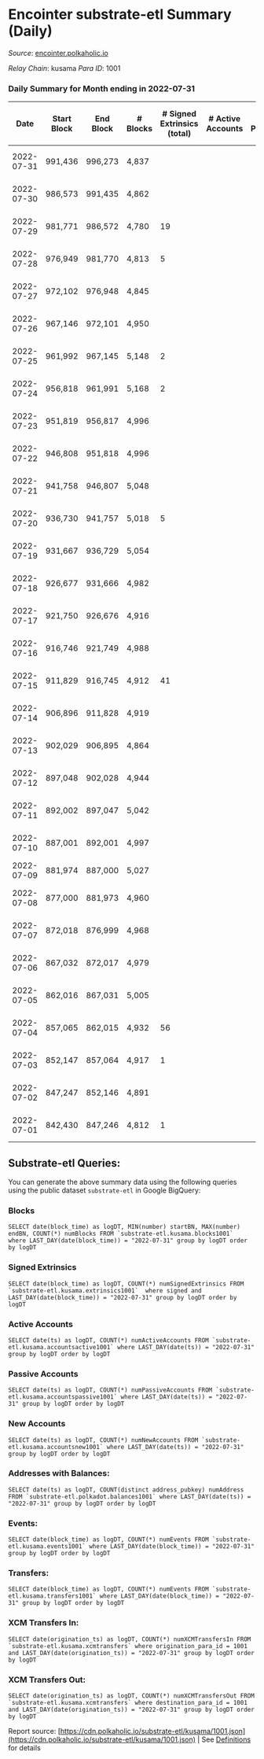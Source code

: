 # Encointer substrate-etl Summary (Daily)

_Source_: [encointer.polkaholic.io](https://encointer.polkaholic.io)

*Relay Chain*: kusama
*Para ID*: 1001



### Daily Summary for Month ending in 2022-07-31


| Date | Start Block | End Block | # Blocks | # Signed Extrinsics (total) | # Active Accounts | # Passive | # New | # Addresses with Balances | # Events | # Transfers | # XCM Transfers In | # XCM Transfers Out | Issues | 
| ---- | ----------- | --------- | -------- | --------------------------- | ----------------- | --------- | ----- | ------------------------- | -------- | ----------- | ------------------ | ------------------- | ------ |
| 2022-07-31 | 991,436 | 996,273 | 4,837 |  |  |  |  | 511 | 9,678 |   |   |   | 1 missing (0.02%) |
| 2022-07-30 | 986,573 | 991,435 | 4,862 |  |  |  |  | 510 | 9,724 |   |   |   | 1 missing (0.02%) |
| 2022-07-29 | 981,771 | 986,572 | 4,780 | 19 |  |  |  | 510 | 9,674 | 10 ($0.65) |   |   | 22 missing (0.46%) |
| 2022-07-28 | 976,949 | 981,770 | 4,813 | 5 |  |  |  | 495 | 9,653 |   |   |   | 9 missing (0.19%) |
| 2022-07-27 | 972,102 | 976,948 | 4,845 |  |  |  |  | 495 | 9,690 |   |   |   | 2 missing (0.04%) |
| 2022-07-26 | 967,146 | 972,101 | 4,950 |  |  |  |  | 495 | 9,900 |   |   |   | 6 missing (0.12%) |
| 2022-07-25 | 961,992 | 967,145 | 5,148 | 2 |  |  |  | 494 | 10,304 |   |   |   | 6 missing (0.12%) |
| 2022-07-24 | 956,818 | 961,991 | 5,168 | 2 |  |  |  | 493 | 10,348 |   |   |   | 6 missing (0.12%) |
| 2022-07-23 | 951,819 | 956,817 | 4,996 |  |  |  |  | 493 | 9,992 |   |   |   | 3 missing (0.06%) |
| 2022-07-22 | 946,808 | 951,818 | 4,996 |  |  |  |  | 492 | 9,996 |   |   |   | 15 missing (0.30%) |
| 2022-07-21 | 941,758 | 946,807 | 5,048 |  |  |  |  | 492 | 10,097 |   |   |   | 2 missing (0.04%) |
| 2022-07-20 | 936,730 | 941,757 | 5,018 | 5 |  |  |  | 491 | 10,071 |   |   |   | 10 missing (0.20%) |
| 2022-07-19 | 931,667 | 936,729 | 5,054 |  |  |  |  | 490 | 10,108 |   |   |   | 9 missing (0.18%) |
| 2022-07-18 | 926,677 | 931,666 | 4,982 |  |  |  |  | 490 | 9,964 |   |   |   | 8 missing (0.16%) |
| 2022-07-17 | 921,750 | 926,676 | 4,916 |  |  |  |  | 490 | 9,832 |   |   |   | 11 missing (0.22%) |
| 2022-07-16 | 916,746 | 921,749 | 4,988 |  |  |  |  | 487 | 9,976 |   |   |   | 16 missing (0.32%) |
| 2022-07-15 | 911,829 | 916,745 | 4,912 | 41 |  |  |  | 486 | 9,988 |   |   |   | 5 missing (0.10%) |
| 2022-07-14 | 906,896 | 911,828 | 4,919 |  |  |  |  | 486 | 9,843 |   |   |   | 14 missing (0.28%) |
| 2022-07-13 | 902,029 | 906,895 | 4,864 |  |  |  |  | 486 | 9,728 |   |   |   | 3 missing (0.06%) |
| 2022-07-12 | 897,048 | 902,028 | 4,944 |  |  |  |  | 485 | 9,889 |   |   |   | 37 missing (0.74%) |
| 2022-07-11 | 892,002 | 897,047 | 5,042 |  |  |  |  | 474 | 10,085 |   |   |   | 4 missing (0.08%) |
| 2022-07-10 | 887,001 | 892,001 | 4,997 |  |  |  |  | 472 | 9,994 |   |   |   | 4 missing (0.08%) |
| 2022-07-09 | 881,974 | 887,000 | 5,027 |  |  |  |  | 471 | 10,054 |   |   |   |  |
| 2022-07-08 | 877,000 | 881,973 | 4,960 |  |  |  |  | 471 | 9,920 |   |   |   | 14 missing (0.28%) |
| 2022-07-07 | 872,018 | 876,999 | 4,968 |  |  |  |  | 470 | 9,936 |   |   |   | 14 missing (0.28%) |
| 2022-07-06 | 867,032 | 872,017 | 4,979 |  |  |  |  | 470 | 9,958 |   |   |   | 7 missing (0.14%) |
| 2022-07-05 | 862,016 | 867,031 | 5,005 |  |  |  |  | 470 | 10,013 |   |   |   | 11 missing (0.22%) |
| 2022-07-04 | 857,065 | 862,015 | 4,932 | 56 |  |  |  | 469 | 10,160 |   |   |   | 19 missing (0.38%) |
| 2022-07-03 | 852,147 | 857,064 | 4,917 | 1 |  |  |  | 469 | 9,838 |   |   |   | 1 missing (0.02%) |
| 2022-07-02 | 847,247 | 852,146 | 4,891 |  |  |  |  | 469 | 9,783 |   |   |   | 9 missing (0.18%) |
| 2022-07-01 | 842,430 | 847,246 | 4,812 | 1 |  |  |  | 469 | 9,629 |   |   |   | 5 missing (0.10%) |

## Substrate-etl Queries:
You can generate the above summary data using the following queries using the public dataset `substrate-etl` in Google BigQuery:


### Blocks
```
SELECT date(block_time) as logDT, MIN(number) startBN, MAX(number) endBN, COUNT(*) numBlocks FROM `substrate-etl.kusama.blocks1001`  where LAST_DAY(date(block_time)) = "2022-07-31" group by logDT order by logDT
```


### Signed Extrinsics
```
SELECT date(block_time) as logDT, COUNT(*) numSignedExtrinsics FROM `substrate-etl.kusama.extrinsics1001`  where signed and LAST_DAY(date(block_time)) = "2022-07-31" group by logDT order by logDT
```


### Active Accounts
```
SELECT date(ts) as logDT, COUNT(*) numActiveAccounts FROM `substrate-etl.kusama.accountsactive1001` where LAST_DAY(date(ts)) = "2022-07-31" group by logDT order by logDT
```


### Passive Accounts
```
SELECT date(ts) as logDT, COUNT(*) numPassiveAccounts FROM `substrate-etl.kusama.accountspassive1001` where LAST_DAY(date(ts)) = "2022-07-31" group by logDT order by logDT
```


### New Accounts
```
SELECT date(ts) as logDT, COUNT(*) numNewAccounts FROM `substrate-etl.kusama.accountsnew1001` where LAST_DAY(date(ts)) = "2022-07-31" group by logDT order by logDT
```


### Addresses with Balances:
```
SELECT date(ts) as logDT, COUNT(distinct address_pubkey) numAddress FROM `substrate-etl.polkadot.balances1001` where LAST_DAY(date(ts)) = "2022-07-31" group by logDT order by logDT
```


### Events:
```
SELECT date(block_time) as logDT, COUNT(*) numEvents FROM `substrate-etl.kusama.events1001` where LAST_DAY(date(block_time)) = "2022-07-31" group by logDT order by logDT
```


### Transfers:
```
SELECT date(block_time) as logDT, COUNT(*) numEvents FROM `substrate-etl.kusama.transfers1001` where LAST_DAY(date(block_time)) = "2022-07-31" group by logDT order by logDT
```


### XCM Transfers In:
```
SELECT date(origination_ts) as logDT, COUNT(*) numXCMTransfersIn FROM `substrate-etl.kusama.xcmtransfers` where origination_para_id = 1001 and LAST_DAY(date(origination_ts)) = "2022-07-31" group by logDT order by logDT
```


### XCM Transfers Out:
```
SELECT date(origination_ts) as logDT, COUNT(*) numXCMTransfersOut FROM `substrate-etl.kusama.xcmtransfers` where destination_para_id = 1001 and LAST_DAY(date(origination_ts)) = "2022-07-31" group by logDT order by logDT
```



Report source: [https://cdn.polkaholic.io/substrate-etl/kusama/1001.json](https://cdn.polkaholic.io/substrate-etl/kusama/1001.json) | See [Definitions](/DEFINITIONS.md) for details
